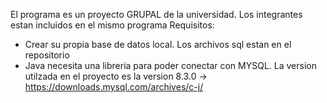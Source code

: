 El programa es un proyecto GRUPAL de la universidad. Los integrantes estan incluidos en el mismo programa
Requisitos:
  - Crear su propia base de datos local. Los archivos sql estan en el repositorio
  - Java necesita una libreria para poder conectar con MYSQL. La version utilzada en el proyecto es la version 8.3.0 -> https://downloads.mysql.com/archives/c-j/
